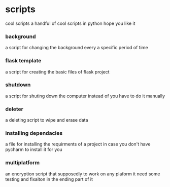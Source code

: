 # scripts
cool scripts
a handful of cool scripts in python
hope you like it

### background
a script for changing the background every a specific period of time

### flask template
 a script for creating the basic files of flask project
 
 ### shutdown 
 a script for shuting down the computer instead of you have to do it manually
 
 ### deleter
 a deleting script to wipe and erase data
 
 ### installing dependacies
 a file for installing the requirments of a project in case you don't have pycharm to install it for you
 
 ### multiplatform 
 an encryption script that supposedly to work on any plaform 
 it need some testing and fixaiton in the ending part of it
 
 
